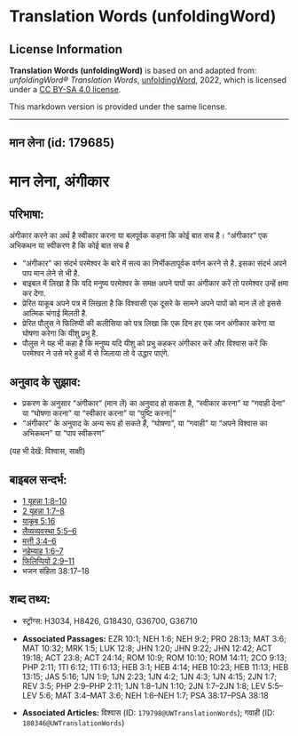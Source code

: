 # Translation Words (unfoldingWord)

## License Information

**Translation Words (unfoldingWord)** is based on and adapted from: _unfoldingWord® Translation Words_, [unfoldingWord](https://unfoldingword.org/utw), 2022, which is licensed under a [CC BY-SA 4.0 license](https://creativecommons.org/licenses/by-sa/4.0/legalcode.en).

This markdown version is provided under the same license.



--------------------------------

## मान लेना (id: 179685)

मान लेना, अंगीकार
=================

परिभाषा:
--------

अंगीकार करने का अर्थ है स्वीकार करना या बलपूर्वक कहना कि कोई बात सच है। “अंगीकार” एक अभिकथन या स्वीकरण है कि कोई बात सच है

* “अंगीकार” का संदर्भ परमेश्वर के बारे में सत्य का निर्भीकतापूर्वक वर्णन करने से है. इसका संदर्भ अपने पाप मान लेने से भी है.
* बाइबल में लिखा है कि यदि मनुष्य परमेश्वर के समक्ष अपने पापों का अंगीकार करें तो परमेश्वर उन्हें क्षमा कर देगा.
* प्रेरित याकूब अपने पत्र में लिखता है कि विश्वासी एक दूसरे के सामने अपने पापों को मान लें तो इससे आत्मिक चंगाई मिलती है.
* प्रेरित पौलुस ने फिलिप्पी की कलीसिया को पत्र लिखा कि एक दिन हर एक जन अंगीकार करेगा या घोषणा करेगा कि यीशु प्रभु है.
* पौलुस ने यह भी कहा है कि मनुष्य यदि यीशु को प्रभु कहकर अंगीकार करें और विश्वास करें कि परमेश्वर ने उसे मरे हुओं में से जिलाया तो वे उद्धार पाएंगे.

अनुवाद के सुझाव:
----------------

* प्रकरण के अनुसार “अंगीकार” (मान लें) का अनुवाद हो सकता है, “स्वीकार करना” या “गवाही देना” या “घोषणा करना” या “स्वीकार करना” या “पुष्टि करना\|”
* “अंगीकार” के अनुवाद के अन्य रूप हो सकते हैं, “घोषणा”, या “गवाही” या “अपने विश्वास का अभिकथन” या “पाप स्वीकरण”

(यह भी देखें: विश्वास, साक्षी)

बाइबल सन्दर्भ:
--------------

* [1 यूहन्ना 1:8–10](https://ref.ly/1John0:0)
* [2 यूहन्ना 1:7–8](https://ref.ly/2John0:0)
* [याकूब 5:16](https://ref.ly/Jas5:16)
* [लैव्यव्यवस्था 5:5–6](https://ref.ly/Lev5:5-Lev5:6)
* [मत्ती 3:4–6](https://ref.ly/Matt3:4-Matt3:6)
* [नहेम्याह 1:6–7](https://ref.ly/Neh1:6-Neh1:7)
* [फिलिप्पियों 2:9–11](https://ref.ly/Phil2:9-Phil2:11)
* भजन संहिता 38:17–18

शब्द तथ्य:
----------

* स्ट्रोंग्स: H3034, H8426, G18430, G36700, G36710

* **Associated Passages:** EZR 10:1; NEH 1:6; NEH 9:2; PRO 28:13; MAT 3:6; MAT 10:32; MRK 1:5; LUK 12:8; JHN 1:20; JHN 9:22; JHN 12:42; ACT 19:18; ACT 23:8; ACT 24:14; ROM 10:9; ROM 10:10; ROM 14:11; 2CO 9:13; PHP 2:11; 1TI 6:12; 1TI 6:13; HEB 3:1; HEB 4:14; HEB 10:23; HEB 11:13; HEB 13:15; JAS 5:16; 1JN 1:9; 1JN 2:23; 1JN 4:2; 1JN 4:3; 1JN 4:15; 2JN 1:7; REV 3:5; PHP 2:9–PHP 2:11; 1JN 1:8–1JN 1:10; 2JN 1:7–2JN 1:8; LEV 5:5–LEV 5:6; MAT 3:4–MAT 3:6; NEH 1:6–NEH 1:7; PSA 38:17–PSA 38:18
* **Associated Articles:** विश्वास (ID: `179798@UWTranslationWords`); गवाही (ID: `180346@UWTranslationWords`)


